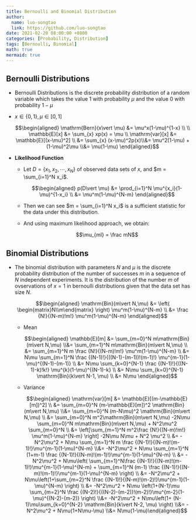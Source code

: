 ```yaml
---
title: Bernoulli and Binomial Distribution
author:
  name: luo-songtao
  link: https://github.com/luo-songtao
date: 2021-02-20 08:00:00 +0800
categories: [Probability, Distribution]
tags: [Bernoulli, Binomial]
math: true
mermaid: true
---
```


## Bernoulli Distributions

- Bernoulli Distributions is the discrete probability distribution of a random variable which takes the value 1 with probability $\mu$ and the value 0 with probability ${\displaystyle 1-\mu}$


- $x\in \{0, 1\}, \mu \in [0,1]$

    $$\begin{aligned} \mathrm{Bern}(x\vert \mu) &= \mu^x(1-\mu)^{1-x} \\ \\ \mathbb{E}[x] &= \sum_{x} xp(x) = \mu  \\ \mathrm{var}[x] &= \mathbb{E}[(x-\mu)^2] \\ &= \sum_{x} (x-\mu)^2p(x)\\&= \mu^2(1-\mu) + (1-\mu)^2\mu \\&= \mu(1-\mu) \end{aligned}$$


- **Likelihood Function**
    - Let $D = \{x_1, x_2, \cdots, x_N \}$ of observed data sets of $x$, and $m = \sum_{i=1}^N x_i$.
        
        $$\begin{aligned} p(D\vert \mu) &= \prod_{i=1}^N \mu^{x_i}(1-\mu)^{1-x_i} \\ &= \mu^m(1-\mu)^{N-m} \end{aligned}$$
    
    - Then we can see $m = \sum_{i=1}^N x_i$ is a sufficient statistic for the data under this distribution.
    - And using maximum likelihood approach, we obtain:
        
        $$\mu_{ml} = \frac mN$$

## Binomial Distributions

- The binomial distribution with parameters $N$ and $\mu$ is the discrete probability distribution of the number of successes $m$ in a sequence of $N$ independent experiments. It is the distribution of the number $m$ of  ovservations of $x=1$ in bernoulli distributions given that the data set has size $N$.

    $$\begin{aligned} \mathrm{Bin}(m\vert N,\mu) &= \left( \begin{matrix}N\\m\end{matrix} \right) \mu^m(1-\mu)^{N-m} \\ &= \frac {N!}{(N-m)!m!} \mu^m(1-\mu)^{N-m}  \end{aligned}$$

    - Mean
        
        $$\begin{aligned} \mathbb{E}[m] &= \sum_{m=0}^N m\mathrm{Bin}(m\vert N,\mu) \\&= \sum_{m=1}^N m\mathrm{Bin}(m\vert N,\mu) \\ &= \sum_{m=1}^N m \frac {N!}{(N-m)!m!} \mu^m(1-\mu)^{N-m} \\ &= N\mu \sum_{m=1}^N \frac {(N-1)!}{((N-1)-(m-1))!(m-1)!} \mu^{m-1}(1-\mu)^{(N-1)-(m-1)} \\ &= N\mu \sum_{k=0}^{N-1} \frac {(N-1)!}{((N-1)-k)!k!} \mu^{k}(1-\mu)^{(N-1)-k} \\ &= N\mu \sum_{k=0}^{N-1} \mathrm{Bin}(k\vert N-1, \mu) \\ &= N\mu  \end{aligned}$$
    
    - Variance
        
        $$\begin{aligned} \mathrm{var}[m] &= \mathbb{E}[(m-\mathbb{E}[m])^2] \\ &= \sum_{m=0}^N (m-\mathbb{E}[m])^2 \mathrm{Bin}(m\vert N,\mu) \\&= \sum_{m=0}^N (m-N\mu)^2 \mathrm{Bin}(m\vert N,\mu) \\ &= \sum_{m=0}^N m^2\mathrm{Bin}(m\vert N,\mu) -2N\mu \sum_{m=0}^N m\mathrm{Bin}(m\vert N,\mu) + N^2\mu^2 \sum_{m=0}^N  \\ &= \left[\sum_{m=1}^N m^2\frac {N!}{(N-m)!m!} \mu^m(1-\mu)^{N-m} \right]  -2N\mu N\mu + N^2 \mu^2 \\ &= -N^2\mu^2 + N\mu \sum_{m=1}^N m \frac {(N-1)!}{(N-m)!(m-1)!}\mu^{m-1}(1-\mu)^{N-m} \\&= -N^2\mu^2 + N\mu \sum_{m=1}^N (1+m-1) \frac {(N-1)!}{(N-m)!(m-1)!}\mu^{m-1}(1-\mu)^{N-m} \\ &=  -N^2\mu^2 + N\mu\left( \sum_{m=1}^N\frac {(N-1)!}{(N-m)!(m-1)!}\mu^{m-1}(1-\mu)^{N-m} +  \sum_{m=1}^N (m-1) \frac {(N-1)!}{(N-m)!(m-1)!}\mu^{m-1}(1-\mu)^{N-m} \right) \\ &= -N^2\mu^2 + N\mu\left(1+\sum_{m=2}^N \frac {(N-1)!}{(N-m)!(m-2)!}\mu^{m-1}(1-\mu)^{N-m} \right)  \\ &= -N^2\mu^2 + N\mu \left(1+(N-1)\mu \sum_{m=2}^N \frac {(N-2)!}{((N-2)-(m-2))!(m-2)!}\mu^{m-2}(1-\mu)^{(N-2)-(m-2)} \right) \\&= -N^2\mu^2 + N\mu\left(1+ (N-1)\mu\sum_{k=0}^{N-2} \mathrm{Bin}(k\vert N-2, \mu) \right) \\&= -N^2\mu^2 + N\mu(1+N\mu-\mu) \\&= N\mu(1-\mu)\end{aligned}$$
